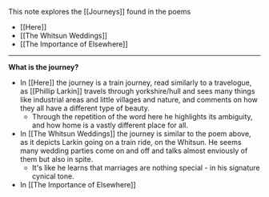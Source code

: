 This note explores the [[Journeys]] found in the poems
- [[Here]]
- [[The Whitsun Weddings]]
- [[The Importance of Elsewhere]]

-----
**What is the journey?**
- In [[Here]] the journey is a train journey, read similarly to a travelogue, as [[Phillip Larkin]] travels through yorkshire/hull and sees many things like industrial areas and little villages and nature, and comments on how they all have a different type of beauty. 
	- Through the repetition of the word here he highlights its ambiguity, and how home is a vastly different place for all.
- In [[The Whitsun Weddings]] the journey is similar to the poem above, as it depicts Larkin going on a train ride, on the Whitsun. He seems many wedding parties come on and off and talks almost enviously of them but also in spite. 
	- It's like he learns that marriages are nothing special - in his signature cynical tone.
- In [[The Importance of Elsewhere]]


